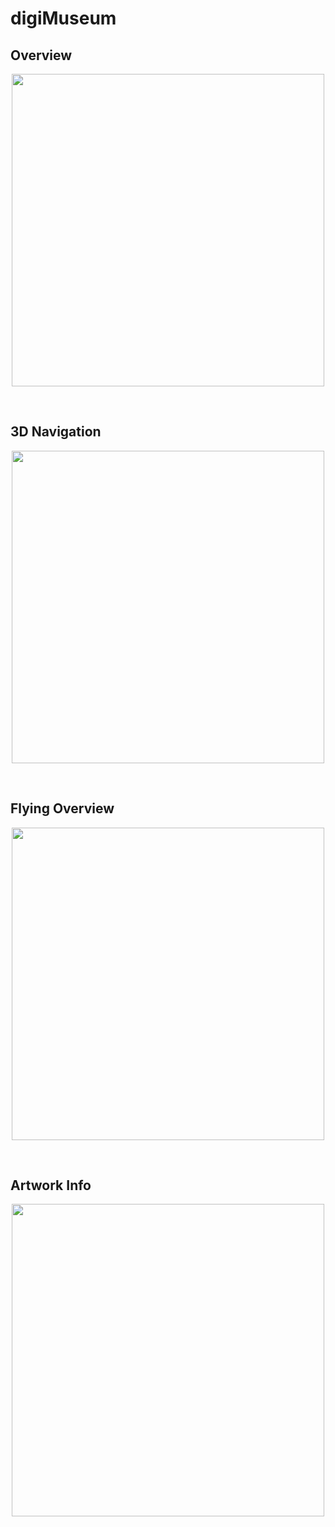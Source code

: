 # digiMuseum


<h2>Overview</h2>
<p align="center">
<img src= "https://github.com/jimmyadg/digiMuseum/blob/master/screenshots/overview.png" width="500"/>
</p>
<br/>
<h2>3D Navigation</h2>
<p align="center">
<img src= "https://github.com/jimmyadg/digiMuseum/blob/master/screenshots/navigation.png" width="500"/>
</p>
<br/>
<h2>Flying Overview</h2>
<p align="center">
<img src= "https://github.com/jimmyadg/digiMuseum/blob/master/screenshots/fly.png" width="500"/>
</p>
<br/>
<h2>Artwork Info</h2>
<p align="center">
<img src= "https://github.com/jimmyadg/digiMuseum/blob/master/screenshots/info.png" width="500"/>
</p>
